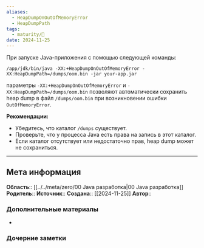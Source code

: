 ```yaml
---
aliases:
  - HeapDumpOnOutOfMemoryError
  - HeapDumpPath
tags:
  - maturity/🌱
date: 2024-11-25
---
```

При запуске Java-приложения с помощью следующей команды:
```shell
/app/jdk/bin/java -XX:+HeapDumpOnOutOfMemoryError -XX:HeapDumpPath=/dumps/oom.bin -jar your-app.jar
```

параметры `-XX:+HeapDumpOnOutOfMemoryError` и `-XX:HeapDumpPath=/dumps/oom.bin` позволяют автоматически сохранить heap dump в файл `/dumps/oom.bin` при возникновении ошибки `OutOfMemoryError`.

**Рекомендации:**
- Убедитесь, что каталог `/dumps` существует.
- Проверьте, что у процесса Java есть права на запись в этот каталог.
- Если каталог отсутствует или недостаточно прав, heap dump может не сохраниться.
***
## Мета информация
**Область**:: [[../../meta/zero/00 Java разработка|00 Java разработка]]
**Родитель**:: 
**Источник**:: 
**Создана**:: [[2024-11-25]]
**Автор**:: 
### Дополнительные материалы
- 

### Дочерние заметки
<!-- QueryToSerialize: LIST FROM [[]] WHERE contains(Родитель, this.file.link) or contains(parents, this.file.link) -->

